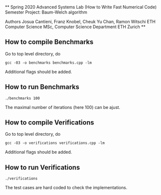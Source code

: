 **
Spring 2020
Advanced Systems Lab (How to Write Fast Numerical Code)
Semester Project: Baum-Welch algorithm

Authors
Josua Cantieni, Franz Knobel, Cheuk Yu Chan, Ramon Witschi
ETH Computer Science MSc, Computer Science Department ETH Zurich
**


## How to compile Benchmarks
Go to top level directory, do
```
gcc -03 -o benchmarks benchmarks.cpp -lm
```
Additional flags should be added.


## How to run Benchmarks
```
./benchmarks 100
```
The maximal number of iterations (here 100) can be ajust.


## How to compile Verifications
Go to top level directory, do
```
gcc -O3 -o verifications verifications.cpp -lm
```
Additional flags should be added.


## How to run Verifications
```
./verifications
```
The test cases are hard coded to check the implementations.
